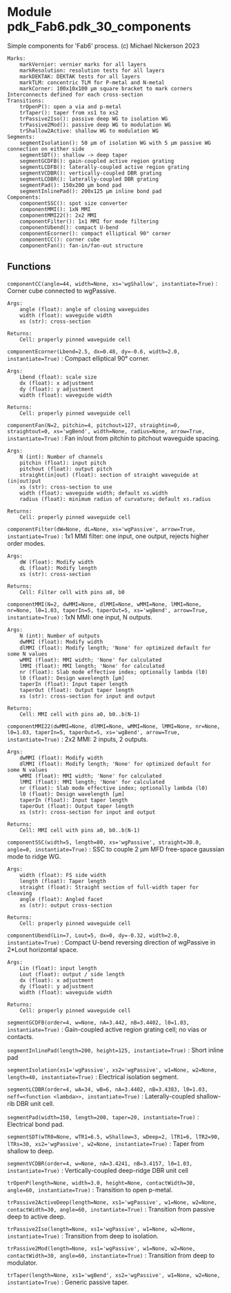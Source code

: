 Module pdk_Fab6.pdk_30_components
=================================
Simple components for 'Fab6' process.
(c) Michael Nickerson 2023

    Marks:
        markVernier: vernier marks for all layers
        markResolution: resolution tests for all layers
        markDEKTAK: DEKTAK tests for all layers
        markTLM: concentric TLM for P-metal and N-metal
        markCorner: 100x10x100 µm square bracket to mark corners
    Interconnects defined for each cross-section
    Transitions:
        trOpenP(): open a via and p-metal
        trTaper(): taper from xs1 to xs2
        trPassive2Iso(): passive deep WG to isolation WG
        trPassive2Mod(): passive deep WG to modulation WG
        trShallow2Active: shallow WG to modulation WG
    Segments:
        segmentIsolation(): 50 µm of isolation WG with 5 µm passive WG connection on either side
        segmentSDT(): shallow -> deep taper
        segmentGCDFB(): gain-coupled active region grating
        segmentLCDFB(): laterally-coupled active region grating
        segmentVCDBR(): vertically-coupled DBR grating
        segmentLCDBR(): laterally-coupled DBR grating
        segmentPad(): 150x200 µm bond pad
        segmentInlinePad(): 200x125 µm inline bond pad
    Components:
        componentSSC(): spot size converter
        componentMMI(): 1xN MMI
        componentMMI22(): 2x2 MMI
        componentFilter(): 1x1 MMI for mode filtering
        componentUbend(): compact U-bend
        componentEcorner(): compact elliptical 90° corner
        componentCC(): corner cube
        componentFan(): fan-in/fan-out structure

Functions
---------

    
`componentCC(angle=44, width=None, xs='wgShallow', instantiate=True)`
:   Corner cube connected to wgPassive.
    
    Args:
        angle (float): angle of closing waveguides
        width (float): waveguide width
        xs (str): cross-section
    
    Returns:
        Cell: properly pinned waveguide cell

    
`componentEcorner(Lbend=2.5, dx=0.48, dy=-0.6, width=2.0, instantiate=True)`
:   Compact elliptical 90° corner.
    
    Args:
        Lbend (float): scale size
        dx (float): x adjustment
        dy (float): y adjustment
        width (float): waveguide width
    
    Returns:
        Cell: properly pinned waveguide cell

    
`componentFan(N=2, pitchin=4, pitchout=127, straightin=0, straightout=0, xs='wgBend', width=None, radius=None, arrow=True, instantiate=True)`
:   Fan in/out from pitchin to pitchout waveguide spacing.
    
    Args:
        N (int): Number of channels
        pitchin (float): input pitch
        pitchout (float): output pitch
        straight(in|out) (float): section of straight waveguide at (in|out)put
        xs (str): cross-section to use
        width (float): waveguide width; default xs.width
        radius (float): minimum radius of curvature; default xs.radius
    
    Returns:
        Cell: properly pinned waveguide cell

    
`componentFilter(dW=None, dL=None, xs='wgPassive', arrow=True, instantiate=True)`
:   1x1 MMI filter: one input, one output, rejects higher order modes.
    
    Args:
        dW (float): Modify width
        dL (float): Modify length
        xs (str): cross-section
    
    Returns:
        Cell: Filter cell with pins a0, b0

    
`componentMMI(N=2, dwMMI=None, dlMMI=None, wMMI=None, lMMI=None, nr=None, l0=1.03, taperIn=5, taperOut=5, xs='wgBend', arrow=True, instantiate=True)`
:   1xN MMI: one input, N outputs.
    
    Args:
        N (int): Number of outputs
        dwMMI (float): Modify width
        dlMMI (float): Modify length; 'None' for optimized default for some N values
        wMMI (float): MMI width; 'None' for calculated
        lMMI (float): MMI length; 'None' for calculated
        nr (float): Slab mode effective index; optionally lambda (l0)
        l0 (float): Design wavelength [µm]
        taperIn (float): Input taper length
        taperOut (float): Output taper length
        xs (str): cross-section for input and output
    
    Returns:
        Cell: MMI cell with pins a0, b0..b(N-1)

    
`componentMMI22(dwMMI=None, dlMMI=None, wMMI=None, lMMI=None, nr=None, l0=1.03, taperIn=5, taperOut=5, xs='wgBend', arrow=True, instantiate=True)`
:   2x2 MMI: 2 inputs, 2 outputs.
    
    Args:
        dwMMI (float): Modify width
        dlMMI (float): Modify length; 'None' for optimized default for some N values
        wMMI (float): MMI width; 'None' for calculated
        lMMI (float): MMI length; 'None' for calculated
        nr (float): Slab mode effective index; optionally lambda (l0)
        l0 (float): Design wavelength [µm]
        taperIn (float): Input taper length
        taperOut (float): Output taper length
        xs (str): cross-section for input and output
    
    Returns:
        Cell: MMI cell with pins a0, b0..b(N-1)

    
`componentSSC(width=5, length=80, xs='wgPassive', straight=30.0, angle=0, instantiate=True)`
:   SSC to couple 2 µm MFD free-space gaussian mode to ridge WG.
    
    Args:
        width (float): FS side width
        length (float): Taper length
        straight (float): Straight section of full-width taper for cleaving
        angle (float): Angled facet
        xs (str): output cross-section
    
    Returns:
        Cell: properly pinned waveguide cell

    
`componentUbend(Lin=7, Lout=5, dx=0, dy=-0.32, width=2.0, instantiate=True)`
:   Compact U-bend reversing direction of wgPassive in 2*Lout horizontal space.
    
    Args:
        Lin (float): input length
        Lout (float): output / side length
        dx (float): x adjustment
        dy (float): y adjustment
        width (float): waveguide width
    
    Returns:
        Cell: properly pinned waveguide cell

    
`segmentGCDFB(order=4, w=None, nA=3.442, nB=3.4402, l0=1.03, instantiate=True)`
:   Gain-coupled active region grating cell; no vias or contacts.

    
`segmentInlinePad(length=200, height=125, instantiate=True)`
:   Short inline pad

    
`segmentIsolation(xs1='wgPassive', xs2='wgPassive', w1=None, w2=None, length=40, instantiate=True)`
:   Electrical isolation segment.

    
`segmentLCDBR(order=4, wA=34, wB=6, nA=3.4402, nB=3.4383, l0=1.03, neff=<function <lambda>>, instantiate=True)`
:   Laterally-coupled shallow-rib DBR unit cell.

    
`segmentPad(width=150, length=200, taper=20, instantiate=True)`
:   Electrical bond pad.

    
`segmentSDT(wTR0=None, wTR1=6.5, wShallow=3, wDeep=2, lTR1=6, lTR2=90, lTRs=30, xs2='wgPassive', w2=None, instantiate=True)`
:   Taper from shallow to deep.

    
`segmentVCDBR(order=4, w=None, nA=3.4241, nB=3.4157, l0=1.03, instantiate=True)`
:   Vertically-coupled deep-ridge DBR unit cell

    
`trOpenP(length=None, width=3.0, height=None, contactWidth=30, angle=60, instantiate=True)`
:   Transition to open p-metal.

    
`trPassive2ActiveDeep(length=None, xs1='wgPassive', w1=None, w2=None, contactWidth=30, angle=60, instantiate=True)`
:   Transition from passive deep to active deep.

    
`trPassive2Iso(length=None, xs1='wgPassive', w1=None, w2=None, instantiate=True)`
:   Transition from deep to isolation.

    
`trPassive2Mod(length=None, xs1='wgPassive', w1=None, w2=None, contactWidth=30, angle=60, instantiate=True)`
:   Transition from deep to modulator.

    
`trTaper(length=None, xs1='wgBend', xs2='wgPassive', w1=None, w2=None, instantiate=True)`
:   Generic passive taper.